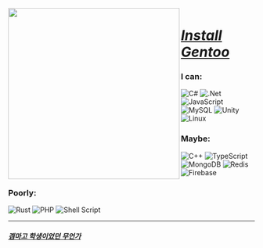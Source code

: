 <img align="left" src="https://github.com/notdevblue/notdevblue/assets/67159445/b94de563-eb61-4aae-b57c-c637140d1b17" width=350px height=350px>

# [*Install Gentoo*](https://wiki.gentoo.org/wiki/Handbook:Main_Page)

### I can:
![C#](https://img.shields.io/badge/c%23-%23239120.svg?style=Flat-square&logo=c-sharp&logoColor=white) ![.Net](https://img.shields.io/badge/.NET-5C2D91?style=Flat-square&logo=.net&logoColor=white) ![JavaScript](https://img.shields.io/badge/javascript-%23323330.svg?style=Flat-square&logo=javascript&logoColor=%23F7DF1E) ![MySQL](https://img.shields.io/badge/mysql-%2300f.svg?style=Flat-square&logo=mysql&logoColor=white) ![Unity](https://img.shields.io/badge/unity-%23000000.svg?style=Flat-square&logo=unity&logoColor=white) ![Linux](https://img.shields.io/badge/Linux-FCC624?style=Flat-square&logo=linux&logoColor=black)

### Maybe:
![C++](https://img.shields.io/badge/c++-%2300599C.svg?style=Flat-square&logo=c%2B%2B&logoColor=white) ![TypeScript](https://img.shields.io/badge/typescript-%23007ACC.svg?style=Flat-square&logo=typescript&logoColor=white) ![MongoDB](https://img.shields.io/badge/MongoDB-%234ea94b.svg?style=Flat-square&logo=mongodb&logoColor=white) ![Redis](https://img.shields.io/badge/redis-%23DD0031.svg?style=Flat-square&logo=redis&logoColor=white) ![Firebase](https://img.shields.io/badge/Firebase-039BE5?style=Flat-square&logo=Firebase&logoColor=white) 

### Poorly:
![Rust](https://img.shields.io/badge/rust-%23000000.svg?style=Flat-square&logo=rust&logoColor=white) ![PHP](https://img.shields.io/badge/php-%23777BB4.svg?style=Flat-square&logo=php&logoColor=white) ![Shell Script](https://img.shields.io/badge/shell_script-%23121011.svg?style=Flat-square&logo=gnu-bash&logoColor=white)

---

#### [*겜마고 학생이었던 무언가*](http://ggm.gondr.net/user/profile/5)
